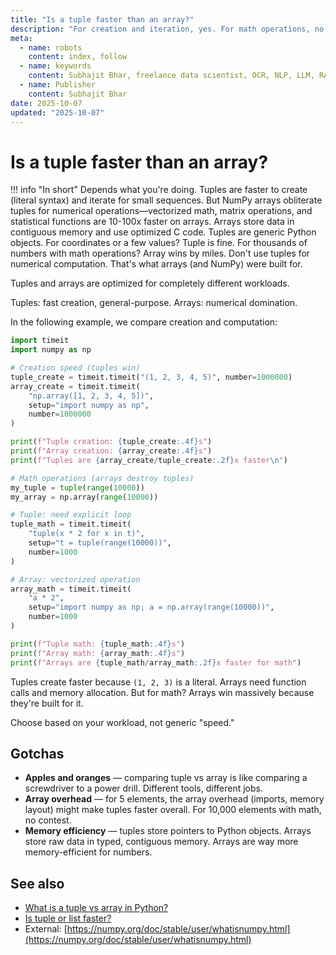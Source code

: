 ```yaml
---
title: "Is a tuple faster than an array?"
description: "For creation and iteration, yes. For math operations, no. NumPy arrays dominate for numerical computation."
meta:
  - name: robots
    content: index, follow
  - name: keywords
    content: Subhajit Bhar, freelance data scientist, OCR, NLP, LLM, RAG, knowledge base, python, tuple, performance
  - name: Publisher
    content: Subhajit Bhar
date: 2025-10-07
updated: "2025-10-07"
---
```


# Is a tuple faster than an array?

<!-- more -->

!!! info "In short"
    Depends what you're doing. Tuples are faster to create (literal syntax) and iterate for small sequences. But NumPy arrays obliterate tuples for numerical operations—vectorized math, matrix operations, and statistical functions are 10-100x faster on arrays. Arrays store data in contiguous memory and use optimized C code. Tuples are generic Python objects. For coordinates or a few values? Tuple is fine. For thousands of numbers with math operations? Array wins by miles. Don't use tuples for numerical computation. That's what arrays (and NumPy) were built for.

Tuples and arrays are optimized for completely different workloads.

Tuples: fast creation, general-purpose. Arrays: numerical domination.

In the following example, we compare creation and computation:

```python
import timeit
import numpy as np

# Creation speed (tuples win)
tuple_create = timeit.timeit("(1, 2, 3, 4, 5)", number=1000000)
array_create = timeit.timeit(
    "np.array([1, 2, 3, 4, 5])",
    setup="import numpy as np",
    number=1000000
)

print(f"Tuple creation: {tuple_create:.4f}s")
print(f"Array creation: {array_create:.4f}s")
print(f"Tuples are {array_create/tuple_create:.2f}x faster\n")

# Math operations (arrays destroy tuples)
my_tuple = tuple(range(10000))
my_array = np.array(range(10000))

# Tuple: need explicit loop
tuple_math = timeit.timeit(
    "tuple(x * 2 for x in t)",
    setup="t = tuple(range(10000))",
    number=1000
)

# Array: vectorized operation
array_math = timeit.timeit(
    "a * 2",
    setup="import numpy as np; a = np.array(range(10000))",
    number=1000
)

print(f"Tuple math: {tuple_math:.4f}s")
print(f"Array math: {array_math:.4f}s")
print(f"Arrays are {tuple_math/array_math:.2f}x faster for math")
```

Tuples create faster because `(1, 2, 3)` is a literal. Arrays need function calls and memory allocation. But for math? Arrays win massively because they're built for it.

Choose based on your workload, not generic "speed."

## Gotchas

* **Apples and oranges** — comparing tuple vs array is like comparing a screwdriver to a power drill. Different tools, different jobs.
* **Array overhead** — for 5 elements, the array overhead (imports, memory layout) might make tuples faster overall. For 10,000 elements with math, no contest.
* **Memory efficiency** — tuples store pointers to Python objects. Arrays store raw data in typed, contiguous memory. Arrays are way more memory-efficient for numbers.

## See also

* [What is a tuple vs array in Python?](tuple-vs-array-in-python.md)
* [Is tuple or list faster?](is-tuple-or-list-faster.md)
* External: [https://numpy.org/doc/stable/user/whatisnumpy.html](https://numpy.org/doc/stable/user/whatisnumpy.html)

<script type="application/ld+json">
{
  "@context": "https://schema.org",
  "@type": "FAQPage",
  "mainEntity": [{
    "@type": "Question",
    "name": "Is a tuple faster than an array?",
    "acceptedAnswer": {
      "@type": "Answer",
      "text": "Depends what you're doing. Tuples are faster to create and iterate for small sequences. But NumPy arrays obliterate tuples for numerical operations—vectorized math is 10-100x faster on arrays. For coordinates or a few values? Tuple is fine. For thousands of numbers with math operations? Array wins."
    }
  }]
}
</script>
